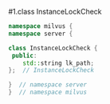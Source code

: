 #1.class InstanceLockCheck

```cpp
namespace milvus {
namespace server {

class InstanceLockCheck {
 public:
    std::string lk_path;
};  // InstanceLockCheck

}  // namespace server
}  // namespace milvus
```
